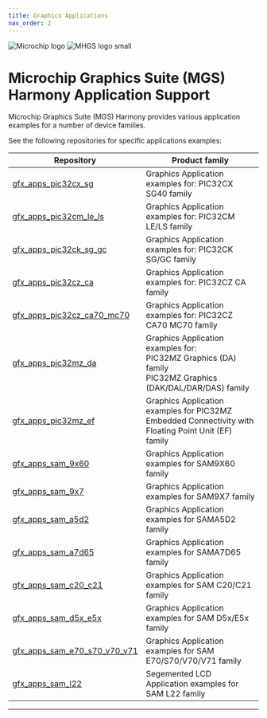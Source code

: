 ```yaml
---
title: Graphics Applications
nav_order: 2
---
```


![Microchip logo](https://raw.githubusercontent.com/wiki/Microchip-MPLAB-Harmony/Microchip-MPLAB-Harmony.github.io/images/microchip_logo.png)
![MHGS logo small](https://mchpgfx.github.io/legato.docs/docs/legato/images/mgs.svg)

# Microchip Graphics Suite (MGS) Harmony Application Support

Microchip Graphics Suite (MGS) Harmony provides various application examples for a number of device families. 

See the following repositories for specific applications examples:

| Repository | Product family |
| ---------- | -------------- |
| [gfx_apps_pic32cx_sg](https://github.com/Microchip-MPLAB-Harmony/gfx_apps_pic32cx_sg) | Graphics Application examples for: PIC32CX SG40 family |
| [gfx_apps_pic32cm_le_ls](https://github.com/Microchip-MPLAB-Harmony/gfx_apps_pic32cm_le_ls) | Graphics Application examples for: PIC32CM LE/LS family |
| [gfx_apps_pic32ck_sg_gc](https://github.com/Microchip-MPLAB-Harmony/gfx_apps_pic32ck_sg_gc) | Graphics Application examples for: PIC32CK SG/GC family |
| [gfx_apps_pic32cz_ca](https://github.com/Microchip-MPLAB-Harmony/gfx_apps_pic32cz_ca) | Graphics Application examples for: PIC32CZ CA family |
| [gfx_apps_pic32cz_ca70_mc70](https://github.com/Microchip-MPLAB-Harmony/gfx_apps_pic32cz_ca70_mc70) | Graphics Application examples for: PIC32CZ CA70 MC70 family |
| [gfx_apps_pic32mz_da](https://github.com/Microchip-MPLAB-Harmony/gfx_apps_pic32mz_da) | Graphics Application examples for: <br> PIC32MZ Graphics (DA) family <br> PIC32MZ Graphics (DAK/DAL/DAR/DAS) family |
| [gfx_apps_pic32mz_ef](https://github.com/Microchip-MPLAB-Harmony/gfx_apps_pic32mz_ef) | Graphics Application examples for PIC32MZ Embedded Connectivity with Floating Point Unit (EF) family |
| [gfx_apps_sam_9x60](https://github.com/Microchip-MPLAB-Harmony/gfx_apps_sam_9x60) | Graphics Application examples for SAM9X60 family |
| [gfx_apps_sam_9x7](https://github.com/Microchip-MPLAB-Harmony/gfx_apps_sam_9x7) | Graphics Application examples for SAM9X7 family |
| [gfx_apps_sam_a5d2](https://github.com/Microchip-MPLAB-Harmony/gfx_apps_sam_a5d2) | Graphics Application examples for SAMA5D2 family |
| [gfx_apps_sam_a7d65](https://github.com/Microchip-MPLAB-Harmony/gfx_apps_sam_a7d65) | Graphics Application examples for SAMA7D65 family |
| [gfx_apps_sam_c20_c21](https://github.com/Microchip-MPLAB-Harmony/gfx_apps_sam_c20_c21) | Graphics Application examples for SAM C20/C21 family |
| [gfx_apps_sam_d5x_e5x](https://github.com/Microchip-MPLAB-Harmony/gfx_apps_sam_d5x_e5x) | Graphics Application examples for SAM D5x/E5x family|
| [gfx_apps_sam_e70_s70_v70_v71](https://github.com/Microchip-MPLAB-Harmony/gfx_apps_sam_e70_s70_v70_v71) | Graphics Application examples for SAM E70/S70/V70/V71 family |
| [gfx_apps_sam_l22](https://github.com/Microchip-MPLAB-Harmony/gfx_apps_sam_l22) | Segemented LCD Application examples for SAM L22 family |

***
